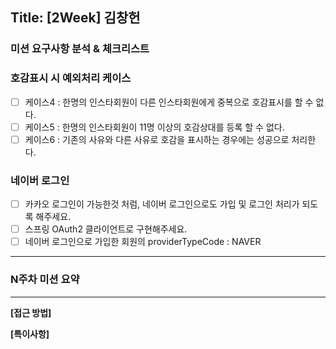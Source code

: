 ## Title: [2Week] 김창헌

### 미션 요구사항 분석 & 체크리스트
### 호감표시 시 예외처리 케이스
- [ ]  케이스4 : 한명의 인스타회원이 다른 인스타회원에게 중복으로 호감표시를 할 수 없다.
- [ ]  케이스5 : 한명의 인스타회원이 11명 이상의 호감상대를 등록 할 수 없다.
- [ ]  케이스6 : 기존의 사유와 다른 사유로 호감을 표시하는 경우에는 성공으로 처리한다.

### 네이버 로그인
- [ ] 카카오 로그인이 가능한것 처럼, 네이버 로그인으로도 가입 및 로그인 처리가 되도록 해주세요.
- [ ] 스프링 OAuth2 클라이언트로 구현해주세요.
- [ ] 네이버 로그인으로 가입한 회원의 providerTypeCode : NAVER
---





### N주차 미션 요약

---

**[접근 방법]**







**[특이사항]**


